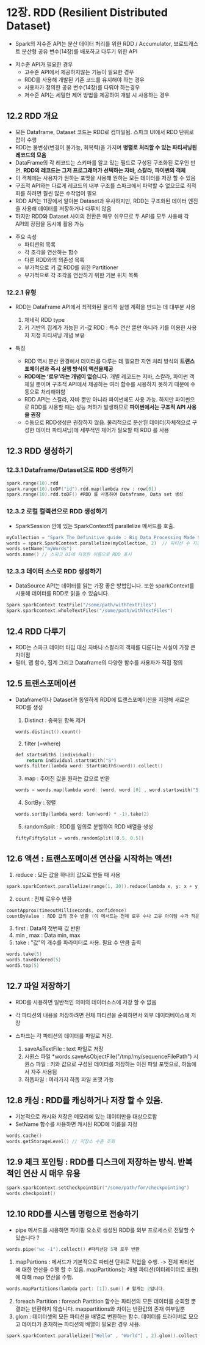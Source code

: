 # 12장. RDD (Resilient Distributed Dataset) 

- Spark의 저수준 API는 분산 데이터 처리를 위한 RDD / Accumulator, 브로드캐스트 분산형 공유 변수(14장)를 배포하고 다루기 위한 API

+ 저수준 API가 필요한 경우
  + 고수준 API에서 제공하지않는 기능이 필요한 경우
  + RDD를 사용해 개발된 기존 코드를 유지해야 하는 경우
  + 사용자가 정의한 공유 변수(14장)를 다뤄야 하는경우
  + 저수준 API는 세밀한 제어 방법을 제공하여 개발 시 사용하는 경우
  
## 12.2 RDD 개요

- 모든 Dataframe, Dataset 코드는 RDD로 컴파일됨. 스파크 UI에서 RDD 단위로 잡이 수행
- RDD는 불변성(변경이 불가능, 회복력)을 가지며 **병렬로 처리할 수 있는 파티셔닝된 레코드의 모음**
- DataFrame의 각 레코드는 스키마를 알고 있는 필드로 구성된 구조화된 로우인 반면, **RDD의 레코드는 그저 프로그래머가 선택하는 자바, 스칼라, 파이썬의 객체**
- 이 객체에는 사용자가 원하는 포맷을 사용해 원하는 모든 데이터를 저장 할 수 있음
- 구조적 API와는 다르게 레코드의 내부 구조를 스파크에서 파악할 수 없으므로 최적화를 하려면 훨씬 많은 수작업이 필요
- RDD API는 11장에서 알아본 Dataset과 유사하지만, RDD는 구조화된 데이터 엔진을 사용해 데이터를 저장하거나 다루지 않음 
- 하지만 RDD와 Dataset 사이의 전환은 매우 쉬우므로 두 API를 모두 사용해 각 API의 장점을 동시에 활용 가능

+ 주요 속성
  + 파티션의 목록
  + 각 조각을 연산하는 함수
  + 다른 RDD와의 의존성 목록
  + 부가적으로 키 값 RDD를 위한 Partitioner 
  + 부가적으로 각 조각을 연산하기 위한 기본 위치 목록

### 12.2.1 유형
- RDD는 DataFrame API에서 최적화된 물리적 실행 계획을 만드는 데 대부분 사용
  1. 제네릭 RDD type
  2. 키 기반의 집계가 가능한 키-값 RDD : 특수 연산 뿐만 아니라 키를 이용한 사용자 지정 파티셔닝 개념 보유

- 특징
  - RDD 역시 분산 환경에서 데이터를 다루는 데 필요한 지연 처리 방식의 **트랜스포메이션과 즉시 실행 방식의 액션을제공**
  - **RDD에는 ‘로우’라는 개념이 없습니다.** 개별 레코드는 지바, 스칼라, 파이썬 객체일 뿐이며 구조적 API에서 제공하는 여러 함수를 시용하지 못하기 때문에 수동으로 처리해야함
  - RDD API는 스칼라, 자바 뿐만 아니라 파이썬에도 사용 가능. 하지만 파이썬으로 RDD를 사용할 때는 성능 저하가 발생하므로 **파이썬에서는 구조적 API 사용을 권장**
  - 수동으로 RDD생성은 권장하지 않음. 물리적으로 분산된 데이터(자체적으로 구성한 데이터 파티셔닝)에 세부적인 제어가 필요할 때 RDD 를 사용

## 12.3 RDD 생성하기

### 12.3.1 Dataframe/Dataset으로 RDD 생성하기
``` C
spark.range(10).rdd
spark.range(10).toDF("id").rdd.map(lambda row : row[0])
spark.range(10).rdd.toDF() #RDD 를 사용하여 Dataframe, Data set 생성
```

### 12.3.2 로컬 컬렉션으로 RDD 생성하기
- SparkSession 안에 있는 SparkContext의 parallelize 메서드를 호출.
``` C
myCollection = "Spark The Definitive guide : Big Data Processing Made Simple".split(" ")
words = spark.SparkContext.parallelize(myCollection, 2)  // 파티션 수 지정가능
words.setName("myWords")
words.name() // 스파크 UI에 지정한 이름으로 RDD 표시
```

### 12.3.3 데이터 소스로 RDD 생성하기
- DataSource API는 데이터를 읽는 가장 좋은 방법입니다. 또한 sparkContext를 시용해 데이터를 RDD로 읽을 수 있습니다.
``` C
Spark.sparkContext.textFile("/some/path/withTextFiles")
Spark.sparkcontext.wholeTextFiles("/some/path/withTextFiles")
```

## 12.4 RDD 다루기
- RDD는 스파크 데이터 타입 대신 자바나 스칼라의 객체를 디룬다는 사실이 가장 큰 차이점
- 필터, 맵 함수, 집계 그리고 Dataframe의 다양한 함수를 사용자가 직접 정의

## 12.5 트랜스포메이션
- Dataframe이나 Dataset과 동일하게 RDD에 트랜스포메이션을 지정해 새로운 RDD를 생성

  1. Distinct : 중복된 항목 제거
  ``` C
  words.distinct().count()
  ```

  2. filter (=where)
  ``` C
  def startsWithS (individual):
      return individual.startsWith("S")
  words.filter(lambda word: StartsWithS(word)).collect()
  ```

  3. map : 주어진 값을 원하는 값으로 반환
  ``` C
  words = words.map(lambda word: (word, word [0] , word.startswith("5")))
  ```

  4. SortBy : 정렬
  ``` C
  words.sortBy(lambda word: len(word) * -1).take(2)
  ```

  5. randomSplit : RDD를 임의로 분할하여 RDD 배열을 생성 
  ``` C
  fiftyFiftySplit = words.randomSplit([O.5, 0.5])
  ```

## 12.6 액션 : 트랜스포메이션 연산을 시작하는 액션!

  1. reduce : 모든 값을 하나의 값으로 만들 때 사용
  ``` C
  spark.sparkContext.parallelize(range(1, 20)).reduce(lambda x, y: x + y)  // result = 210
  ```
  2. count : 전체 로우수 반환 
  ``` C
  countApprox(timeoutMilliseconds, confidence) 
  countByValue : RDD 값의 갯수 반환 (이 메서드는 전체 로우 수나 고유 아이템 수가 작은 경우에만 사용하는 것이 좋음)
  ```
  3. first : Data의 첫번째 값 반환
  4. min , max : Data min, max
  5. take : "값"의 개수를 파라미터로 사용. 필요 수 만큼 출력
  ``` C 
  words.take(5)
  word5.takeOrdered(5)
  word5.top(5)
  ```

## 12.7 파일 저장하기
- RDD를 사용하면 일반적인 의미의 데이터소스에 저장 할 수 없음
- 각 파티션의 내용을 저장하려면 전체 파티션을 순회하면서 외부 데이터베이스에 저장
- 스파크는 각 파티션의 데이터를 파일로 저장.

  1. saveAsTextFile : text 파일로 저장
  2. 시퀀스 파일 *words.saveAsObjectFile("/tmp/my/sequenceFilePath")
    시퀀스 파일 : 키와 값으로 구성된 데이터를 저장하는 이진 파일 포맷으로, 하둡에서 자주 사용됨
  3. 하둡파일 : 여러가지 하둡 파일 포맷 가능

## 12.8 캐싱 : RDD를 캐싱하거나 저장 할 수 있음. 
- 기본적으로 캐시와 저장은 메모리에 있는 데이터만을 대상으로함
- SetName 함수를 사용하면 캐시된 RDD에 이름을 지정
``` C 
words.cache()
words.getStorageLevel() // 저장소 수준 조회
```

## 12.9 체크 포인팅 : RDD를 디스크에 저장하는 방식. 반복적인 연산 시 매우 유용
``` C 
spark.sparkContext.setCheckpointDir("/some/path/for/checkpointing")
words.checkpoint()
```

## 12.10 RDD를 시스템 명령으로 전송하기
- pipe 메서드를 시용하면 파이핑 요소로 생성된 RDD를 외부 프로세스로 전달할 수 있습니다 ? 
``` C 
words.pipe("wc -1").collect() #파티션당 5개 로우 반환
```
  1. mapPartions : 메서드가 기본적으로 파티션 단위로 작업을 수행. -> 전체 파티션에 대한 연산을 수행 할 수 있음. mapPartitions는 개별 파티션(이터레이터로 표현)에 대해 map 연산을 수행.
  ``` C 
  words.mapPartitions(lambda part: [1]).sum() # 합계는 2입니다.
  ```
  2. foreach Partition : foreach Partition 함수는 파티션의 모든 데이터를 순회할 뿐 결과는 반환하지 않습니다. mappartitions와 차이는 반환값의 존재 여부일뿐
  3. glom : 데이터셋의 모든 파티션을 배열로 변환하는 함수. 데이터를 드라이버로 모으고 데이터가 존재하는 파티션의 배열이 필요한 경우 사용.
  ``` C 
  spark.sparkContext.parallelize(["Hello" , "World"] , 2).glom().collect() 
  ```
  
  

